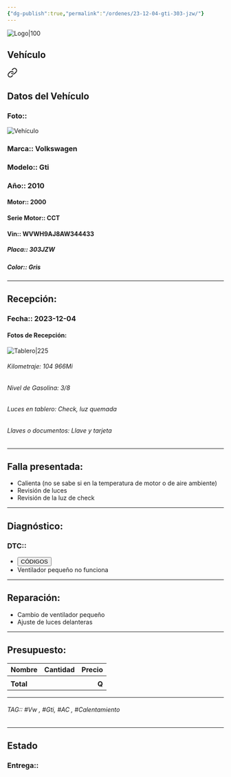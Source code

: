 ```yaml
---
{"dg-publish":true,"permalink":"/ordenes/23-12-04-gti-303-jzw/"}
---
```


![Logo|100](http://drive.google.com/uc?export=view&id=137fl3TIZ0-PU8b-Pt0bsjclwHub_u78G)

## Vehículo

<div class="transclusion internal-embed is-loaded"><a class="markdown-embed-link" href="/vehiculos/volkswagen/golf-gti-303-jzw/#datos-del-vehiculo" aria-label="Open link"><svg xmlns="http://www.w3.org/2000/svg" width="24" height="24" viewBox="0 0 24 24" fill="none" stroke="currentColor" stroke-width="2" stroke-linecap="round" stroke-linejoin="round" class="svg-icon lucide-link"><path d="M10 13a5 5 0 0 0 7.54.54l3-3a5 5 0 0 0-7.07-7.07l-1.72 1.71"></path><path d="M14 11a5 5 0 0 0-7.54-.54l-3 3a5 5 0 0 0 7.07 7.07l1.71-1.71"></path></svg></a><div class="markdown-embed">



## Datos del Vehículo 
### Foto:: 
![Vehículo](http://drive.google.com/uc?export=view&id=1C1wWn8pz8yurX5OzRpw6UtNADdjGguPb)

### Marca:: Volkswagen 
### Modelo:: Gti
### Año:: 2010
#### Motor:: 2000
#### Serie Motor:: CCT
#### Vin:: WVWH9AJ8AW344433
##### Placa:: 303JZW
##### Color:: Gris
---


</div></div>


## Recepción:
### Fecha:: 2023-12-04
#### Fotos de Recepción: 
![Tablero|225](http://drive.google.com/uc?export=view&id=1Qdp8wQTbrysO0aPu7gQU7g_2LoUsgjqE)

###### Kilometraje: 104 966Mi
###### Nivel de Gasolina: 3/8
###### Luces en tablero: Check, luz quemada 
###### Llaves o documentos: Llave y tarjeta 

---

## Falla presentada:
- Calienta (no se sabe si en la temperatura de motor o de aire ambiente)
- Revisión de luces 
- Revisión de la luz de check 


---

## Diagnóstico:
### DTC:: 

- <a href="http"><button class="btn success">CÓDIGOS</button></a>
- Ventilador pequeño no funciona 

---
## Reparación:
- Cambio de ventilador pequeño 
- Ajuste de luces delanteras 

---

## Presupuesto:

| Nombre    | Cantidad | Precio |
| --------- |:--------:| ------:|
|           |          |        |
| **Total** |          |  **Q** |

---

###### TAG:: #Vw , #Gti, #AC , #Calentamiento 

---

## Estado

### Entrega:: 